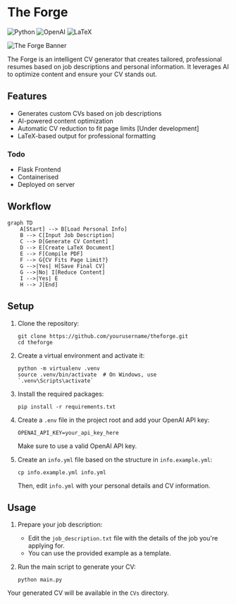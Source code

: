 # The Forge

![Python](https://img.shields.io/badge/python-3670A0?style=for-the-badge&logo=python&logoColor=ffdd54)
![OpenAI](https://img.shields.io/badge/OpenAI-412991?style=for-the-badge&logo=openai&logoColor=white)
![LaTeX](https://img.shields.io/badge/latex-%23008080.svg?style=for-the-badge&logo=latex&logoColor=white)

![The Forge Banner](https://via.placeholder.com/1200x300?text=The+Forge+Banner+Coming+Soon)

The Forge is an intelligent CV generator that creates tailored, professional resumes based on job descriptions and personal information. It leverages AI to optimize content and ensure your CV stands out.

## Features

- Generates custom CVs based on job descriptions
- AI-powered content optimization
- Automatic CV reduction to fit page limits [Under development]
- LaTeX-based output for professional formatting

### Todo

- Flask Frontend
- Containerised
- Deployed on server

## Workflow

```mermaid
graph TD
    A[Start] --> B[Load Personal Info]
    B --> C[Input Job Description]
    C --> D[Generate CV Content]
    D --> E[Create LaTeX Document]
    E --> F[Compile PDF]
    F --> G{CV Fits Page Limit?}
    G -->|Yes| H[Save Final CV]
    G -->|No| I[Reduce Content]
    I -->|Yes| E
    H --> J[End]
```

## Setup

1. Clone the repository:
   ```
   git clone https://github.com/yourusername/theforge.git
   cd theforge
   ```

2. Create a virtual environment and activate it:
   ```
   python -m virtualenv .venv
   source .venv/bin/activate  # On Windows, use `.venv\Scripts\activate`
   ```

3. Install the required packages:
   ```
   pip install -r requirements.txt
   ```

4. Create a `.env` file in the project root and add your OpenAI API key:
   ```
   OPENAI_API_KEY=your_api_key_here
   ```
   Make sure to use a valid OpenAI API key.

5. Create an `info.yml` file based on the structure in `info.example.yml`:
   ```
   cp info.example.yml info.yml
   ```
   Then, edit `info.yml` with your personal details and CV information.

## Usage

1. Prepare your job description:
   - Edit the `job_description.txt` file with the details of the job you're applying for.
   - You can use the provided example as a template.

2. Run the main script to generate your CV:
   ```
   python main.py
   ```

Your generated CV will be available in the `CVs` directory.
